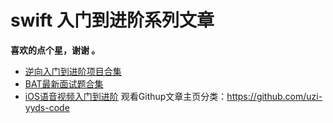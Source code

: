 # swift 入门到进阶系列文章

**喜欢的点个星，谢谢 。**


*   [逆向入门到进阶项目合集](https://github.com/uzi-yyds-code/IOS-reverse-security)
*   [BAT最新面试题合集](https://github.com/uzi-yyds-code/Good-interview)
*   [iOS语音视频入门到进阶](https://github.com/uzi-yyds-code/IOS-audio-and-video-technology)
观看Githup文章主页分类：https://github.com/uzi-yyds-code
